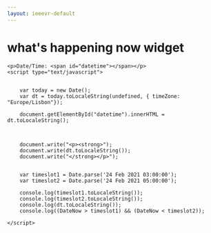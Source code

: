 ```yaml
---
layout: ieeevr-default
---
```


<div>
    <h1 id="past-conferences"> what's happening now widget </h1>
    
    

    <p>Date/Time: <span id="datetime"></span></p>
    <script type="text/javascript">
        
        
        var today = new Date();
        var dt = today.toLocaleString(undefined, { timeZone: "Europe/Lisbon"});
        
        document.getElementById("datetime").innerHTML = dt.toLocaleString();

        
        
        document.write("<p><strong>");
        document.write(dt.toLocaleString());
        document.write("</strong></p>");

        
        var timeslot1 = Date.parse('24 Feb 2021 03:00:00');
        var timeslot2 = Date.parse('24 Feb 2021 05:00:00');
        
        console.log(timeslot1.toLocaleString());
        console.log(timeslot2.toLocaleString());
        console.log(dt.toLocaleString());
        console.log((DateNow > timeslot1) && (DateNow < timeslot2));
        
    </script>




</div>